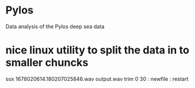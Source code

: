 # Pylos
Data analysis of the Pylos deep sea data



# nice linux utility to split the data in to smaller chuncks
sox 1678020614.180207025846.wav output.wav trim 0 30 : newfile : restart